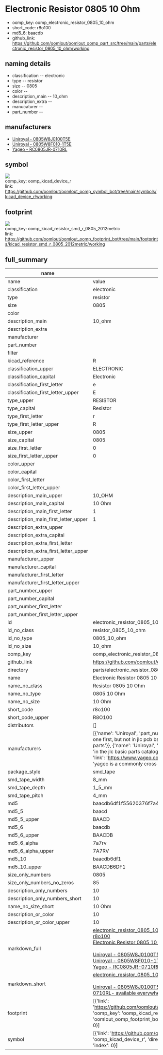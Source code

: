 # Electronic Resistor 0805 10 Ohm

  
* oomp_key: oomp_electronic_resistor_0805_10_ohm 
* short_code: r8o100
* md5_6: baacdb  
* github_link: https://github.com/oomlout/oomlout_oomp_part_src/tree/main/parts/electronic_resistor_0805_10_ohm/working  
## naming details
* classification -- electronic
* type -- resistor
* size -- 0805
* color -- 
* description_main -- 10_ohm
* description_extra -- 
* manucaturer -- 
* part_number -- 


## manufacturers
* [Uniroyal - 0805W8J0100T5E]()  
* [Uniroyal - 0805W8F010-1T5E]()  
* [Yageo - RC0805JR-0710RL](https://www.yageo.com/en/Chart/Download/pdf/RC0805JR-0710RL)  

## symbol

![](symbol/{index}/working/working_600.png)  
oomp_key: oomp_kicad_device_r  
link: https://github.com/oomlout/oomlout_oomp_symbol_bot/tree/main/symbols/kicad_device_r/working  

## footprint

![](footprint/{index}/working/working_600.png)  
oomp_key: oomp_kicad_resistor_smd_r_0805_2012metric  
link: https://github.com/oomlout/oomlout_oomp_footprint_bot/tree/main/footprints/kicad_resistor_smd_r_0805_2012metric/working  

## full_summary
| name | value | 
| --- | --- | 
| name | value | 
| classification | electronic | 
| type | resistor | 
| size | 0805 | 
| color |  | 
| description_main | 10_ohm | 
| description_extra |  | 
| manufacturer |  | 
| part_number |  | 
| filter |  | 
| kicad_reference | R | 
| classification_upper | ELECTRONIC | 
| classification_capital | Electronic | 
| classification_first_letter | e | 
| classification_first_letter_upper | E | 
| type_upper | RESISTOR | 
| type_capital | Resistor | 
| type_first_letter | r | 
| type_first_letter_upper | R | 
| size_upper | 0805 | 
| size_capital | 0805 | 
| size_first_letter | 0 | 
| size_first_letter_upper | 0 | 
| color_upper |  | 
| color_capital |  | 
| color_first_letter |  | 
| color_first_letter_upper |  | 
| description_main_upper | 10_OHM | 
| description_main_capital | 10 Ohm | 
| description_main_first_letter | 1 | 
| description_main_first_letter_upper | 1 | 
| description_extra_upper |  | 
| description_extra_capital |  | 
| description_extra_first_letter |  | 
| description_extra_first_letter_upper |  | 
| manufacturer_upper |  | 
| manufacturer_capital |  | 
| manufacturer_first_letter |  | 
| manufacturer_first_letter_upper |  | 
| part_number_upper |  | 
| part_number_capital |  | 
| part_number_first_letter |  | 
| part_number_first_letter_upper |  | 
| id | electronic_resistor_0805_10_ohm | 
| id_no_class | resistor_0805_10_ohm | 
| id_no_type | 0805_10_ohm | 
| id_no_size | 10_ohm | 
| oomp_key | oomp_electronic_resistor_0805_10_ohm | 
| github_link | https://github.com/oomlout/oomlout_oomp_part_src/tree/main/parts/electronic_resistor_0805_10_ohm/working | 
| directory | parts/electronic_resistor_0805_10_ohm | 
| name | Electronic Resistor 0805 10 Ohm | 
| name_no_class | Resistor 0805 10 Ohm | 
| name_no_type | 0805 10 Ohm | 
| name_no_size | 10 Ohm | 
| short_code | r8o100 | 
| short_code_upper | R8O100 | 
| distributors | [] | 
| manufacturers | [{'name': 'Uniroyal', 'part_number': '0805W8J0100T5E', 'link': '', 'id': 'manufacturer_uniroyal', 'note': {'reason': 'did this one first, but not in jlc pcb basic parts and 1 percent are and they are the same price', 'reason_short': 'not in jlc basic parts'}}, {'name': 'Uniroyal', 'part_number': '0805W8F010-1T5E', 'link': '', 'id': 'manufacturer_uniroyal', 'note': {'reason': 'in the jlc basic parts catalogue', 'reason_short': 'jlc basic part'}}, {'name': 'Yageo', 'part_number': 'RC0805JR-0710RL', 'link': 'https://www.yageo.com/en/Chart/Download/pdf/RC0805JR-0710RL', 'id': 'manufacturer_yageo', 'note': {'reason': 'yageo is a commonly cross referenced part number', 'reason_short': 'available everywhere'}}] | 
| package_style | smd_tape | 
| smd_tape_width | 8_mm | 
| smd_tape_depth | 1_5_mm | 
| smd_tape_pitch | 4_mm | 
| md5 | baacdb6df1f55620376f7a44eadb27c8 | 
| md5_5 | baacd | 
| md5_5_upper | BAACD | 
| md5_6 | baacdb | 
| md5_6_upper | BAACDB | 
| md5_6_alpha | 7a7rv | 
| md5_6_alpha_upper | 7A7RV | 
| md5_10 | baacdb6df1 | 
| md5_10_upper | BAACDB6DF1 | 
| size_only_numbers | 0805 | 
| size_only_numbers_no_zeros | 85 | 
| description_only_numbers | 10 | 
| description_only_numbers_short | 10 | 
| name_no_size_short | 10 Ohm | 
| description_or_color | 10 | 
| description_or_color_upper | 10 | 
| markdown_full | [electronic_resistor_0805_10_ohm](https://github.com/oomlout/oomlout_oomp_part_src/tree/main/parts/electronic_resistor_0805_10_ohm/working)<br>[r8o100](https://github.com/oomlout/oomlout_oomp_part_src/tree/main/parts/electronic_resistor_0805_10_ohm/working)<br>[Electronic Resistor 0805 10 Ohm](https://github.com/oomlout/oomlout_oomp_part_src/tree/main/parts/electronic_resistor_0805_10_ohm/working)<br><br>[Uniroyal - 0805W8J0100T5E- not in jlc basic parts]() [(L)  ](https://www.lcsc.com/search?q=0805W8J0100T5E)[(D)  ](https://www.digikey.com/en/products?keywords=0805W8J0100T5E)[(M)  ](https://www.mouser.com/Search/Refine?Keyword=0805W8J0100T5E)[(N)  ](https://www.newark.com/search?st=0805W8J0100T5E)[(SZ)  ](https://so.szlcsc.com/global.html?k=0805W8J0100T5E)<br>[Uniroyal - 0805W8F010-1T5E- jlc basic part]() [(L)  ](https://www.lcsc.com/search?q=0805W8F010-1T5E)[(D)  ](https://www.digikey.com/en/products?keywords=0805W8F010-1T5E)[(M)  ](https://www.mouser.com/Search/Refine?Keyword=0805W8F010-1T5E)[(N)  ](https://www.newark.com/search?st=0805W8F010-1T5E)[(SZ)  ](https://so.szlcsc.com/global.html?k=0805W8F010-1T5E)<br>[Yageo - RC0805JR-0710RL- available everywhere](https://www.yageo.com/en/Chart/Download/pdf/RC0805JR-0710RL) [(L)  ](https://www.lcsc.com/search?q=RC0805JR-0710RL)[(D)  ](https://www.digikey.com/en/products?keywords=RC0805JR-0710RL)[(M)  ](https://www.mouser.com/Search/Refine?Keyword=RC0805JR-0710RL)[(N)  ](https://www.newark.com/search?st=RC0805JR-0710RL)[(SZ)  ](https://so.szlcsc.com/global.html?k=RC0805JR-0710RL)<br> | 
| markdown_short | [electronic_resistor_0805_10_ohm](https://github.com/oomlout/oomlout_oomp_part_src/tree/main/parts/electronic_resistor_0805_10_ohm/working)<br><br>[Uniroyal - 0805W8J0100T5E- not in jlc basic parts]()[Uniroyal - 0805W8F010-1T5E- jlc basic part]()[Yageo - RC0805JR-0710RL- available everywhere](https://www.yageo.com/en/Chart/Download/pdf/RC0805JR-0710RL) | 
| footprint | [{'link': 'https://github.com/oomlout/oomlout_oomp_footprint_bot/tree/main/foootprntss/kicad_resistor_smd_r_0805_2012metric', 'oomp_key': 'oomp_kicad_resistor_smd_r_0805_2012metric', 'directory': 'oomlout_oomp_footprint_bot/footprints/kicad_resistor_smd_r_0805_2012metric//working/working.kicad_mod', 'index': 0}] | 
| symbol | [{'link': 'https://github.com/oomlout/oomlout_oomp_symbol_bot/tree/main/symbols/kicad_device_r', 'oomp_key': 'oomp_kicad_device_r', 'directory': 'oomlout_oomp_symbol_bot/symbols/kicad_device_r//working/working.kicad_sym', 'index': 0}] | 

